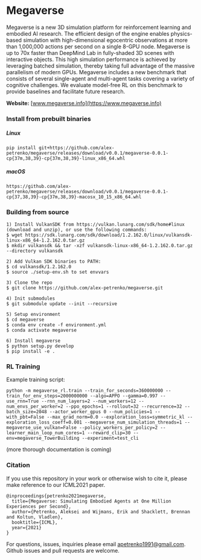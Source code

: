 # Megaverse

Megaverse is a new 3D simulation platform for reinforcement learning and embodied AI research.
The efficient design of the engine enables physics-based simulation with high-dimensional egocentric
observations at more than 1,000,000 actions per second on a single 8-GPU node.
Megaverse is up to 70x faster than DeepMind Lab in fully-shaded 3D scenes with interactive objects.
This high simulation performance is achieved by leveraging batched simulation,
thereby taking full advantage of the massive parallelism of modern GPUs.
Megaverse includes a new benchmark that consists of several single-agent and multi-agent tasks covering a variety of cognitive challenges.
We evaluate model-free RL on this benchmark to provide baselines and facilitate future research.

**Website:** [www.megaverse.info](https://www.megaverse.info)


### Install from prebuilt binaries

##### Linux
```
pip install git+https://github.com/alex-petrenko/megaverse/releases/download/v0.0.1/megaverse-0.0.1-cp{37m,38,39}-cp{37m,38,39}-linux_x86_64.whl
```

##### macOS

```
https://github.com/alex-petrenko/megaverse/releases/download/v0.0.1/megaverse-0.0.1-cp{37,38,39}-cp{37m,38,39}-macosx_10_15_x86_64.whl
```

### Building from source
```
1) Install VulkanSDK from https://vulkan.lunarg.com/sdk/home#linux (download and unzip), or use the following commands:
$ wget https://sdk.lunarg.com/sdk/download/1.2.162.0/linux/vulkansdk-linux-x86_64-1.2.162.0.tar.gz
$ mkdir vulkansdk && tar -xzf vulkansdk-linux-x86_64-1.2.162.0.tar.gz --directory vulkansdk

2) Add Vulkan SDK binaries to PATH:
$ cd vulkansdk/1.2.162.0
$ source ./setup-env.sh to set envvars

3) Clone the repo
$ git clone https://github.com/alex-petrenko/megaverse.git

4) Init submodules
$ git submodule update --init --recursive

5) Setup environment
$ cd megaverse
$ conda env create -f environment.yml
$ conda activate megaverse

6) Install megaverse
$ python setup.py develop
$ pip install -e .
```

### RL Training

Example training script:

```shell
python -m megaverse_rl.train --train_for_seconds=360000000 --train_for_env_steps=2000000000 --algo=APPO --gamma=0.997 --use_rnn=True --rnn_num_layers=2 --num_workers=12 --num_envs_per_worker=2 --ppo_epochs=1 --rollout=32 --recurrence=32 --batch_size=2048 --actor_worker_gpus 0 --num_policies=1 --with_pbt=False --max_grad_norm=0.0 --exploration_loss=symmetric_kl --exploration_loss_coeff=0.001 --megaverse_num_simulation_threads=1 --megaverse_use_vulkan=False --policy_workers_per_policy=2 --learner_main_loop_num_cores=1 --reward_clip=30 --env=megaverse_TowerBuilding --experiment=test_cli
```

(more thorough documentation is coming)

### Citation

If you use this repository in your work or otherwise wish to cite it, please make reference to our ICML2021 paper.

```
@inproceedings{petrenko2021megaverse,
  title={Megaverse: Simulating Embodied Agents at One Million Experiences per Second},
  author={Petrenko, Aleksei and Wijmans, Erik and Shacklett, Brennan and Koltun, Vladlen},
  booktitle={ICML},
  year={2021}
}
```

For questions, issues, inquiries please email apetrenko1991@gmail.com. 
Github issues and pull requests are welcome.
